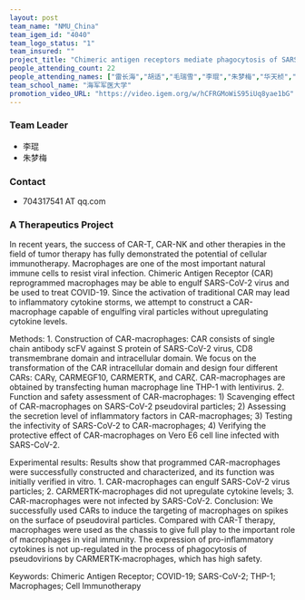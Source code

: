 ```yaml
---
layout: post
team_name: "NMU_China"
team_igem_id: "4040"
team_logo_status: "1"
team_insured: ""
project_title: "Chimeric antigen receptors mediate phagocytosis of SARS-CoV-2 pseudoviral particles by macrophages"
people_attending_count: 22
people_attending_names: ["雷长海","胡适","毛瑞雪","李琨","朱梦梅","华天桢","邵美瑄","林佳莉","沈晗婷","郑朱婷","江舒雅","丁子健","曾垣烨","何芸蕴","张田恬","丁瑜","舒惺贻","王璇","施欢笑","尹桐","俞逸捷","徐志豪"]
team_school_name: "海军军医大学"
promotion_video_URL: "https://video.igem.org/w/hCFRGMoWiS95iUq8yae1bG"
---
```



### Team Leader
* 李琨
* 朱梦梅

### Contact
* 704317541 AT qq.com

### A Therapeutics Project

In recent years, the success of CAR-T, CAR-NK and other therapies in the field of tumor therapy has fully demonstrated the potential of cellular immunotherapy. Macrophages are one of the most important natural immune cells to resist viral infection. Chimeric Antigen Receptor (CAR) reprogrammed macrophages may be able to engulf SARS-CoV-2 virus and be used to treat COVID-19. Since the activation of traditional CAR may lead to inflammatory cytokine storms, we attempt to construct a CAR-macrophage capable of engulfing viral particles without upregulating cytokine levels. 

Methods: 1. Construction of CAR-macrophages: CAR consists of single chain antibody scFV against S protein of SARS-CoV-2 virus, CD8 transmembrane domain and intracellular domain. We focus on the transformation of the CAR intracellular domain and design four different CARs: CARγ, CARMEGF10, CARMERTK, and CARζ. CAR-macrophages are obtained by transfecting human macrophage line THP-1 with lentivirus. 2. Function and safety assessment of CAR-macrophages: 1) Scavenging effect of CAR-macrophages on SARS-CoV-2 pseudoviral particles; 2) Assessing the secretion level of inflammatory factors in CAR-macrophages; 3) Testing the infectivity of SARS-CoV-2 to CAR-macrophages; 4) Verifying the protective effect of CAR-macrophages on Vero E6 cell line infected with SARS-CoV-2.

Experimental results: Results show that programmed CAR-macrophages were successfully constructed and characterized, and its function was initially verified in vitro. 1. CAR-macrophages can engulf SARS-CoV-2 virus particles; 2. CARMERTK-macrophages did not upregulate cytokine levels; 3. CAR-macrophages were not infected by SARS-CoV-2. Conclusion: We successfully used CARs to induce the targeting of macrophages on spikes on the surface of pseudoviral particles. Compared with CAR-T therapy, macrophages were used as the chassis to give full play to the important role of macrophages in viral immunity. The expression of pro-inflammatory cytokines is not up-regulated in the process of phagocytosis of pseudovirions by CARMERTK-macrophages, which has high safety. 

Keywords: Chimeric Antigen Receptor; COVID-19; SARS-CoV-2; THP-1; Macrophages; Cell Immunotherapy

